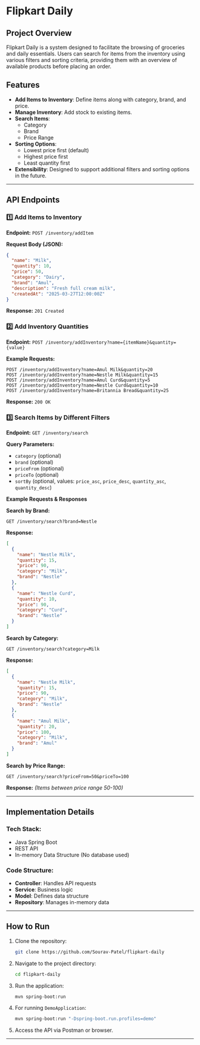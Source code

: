 
# Flipkart Daily 

## Project Overview
Flipkart Daily is a system designed to facilitate the browsing of groceries and daily essentials. Users can search for items from the inventory using various filters and sorting criteria, providing them with an overview of available products before placing an order.

## Features
- **Add Items to Inventory**: Define items along with category, brand, and price.
- **Manage Inventory**: Add stock to existing items.
- **Search Items**:
  - Category
  - Brand
  - Price Range
- **Sorting Options**:
  - Lowest price first (default)
  - Highest price first
  - Least quantity first
- **Extensibility**: Designed to support additional filters and sorting options in the future.

---

## API Endpoints

### 1️⃣ Add Items to Inventory
**Endpoint:** `POST /inventory/addItem`

**Request Body (JSON):**
```json
{
  "name": "Milk",
  "quantity": 10,
  "price": 50,
  "category": "Dairy",
  "brand": "Amul",
  "description": "Fresh full cream milk",
  "createdAt": "2025-03-27T12:00:00Z"
}
```
**Response:** `201 Created`

### 2️⃣ Add Inventory Quantities
**Endpoint:** `POST /inventory/addInventory?name={itemName}&quantity={value}`

**Example Requests:**
```
POST /inventory/addInventory?name=Amul Milk&quantity=20
POST /inventory/addInventory?name=Nestle Milk&quantity=15
POST /inventory/addInventory?name=Amul Curd&quantity=5
POST /inventory/addInventory?name=Nestle Curd&quantity=10
POST /inventory/addInventory?name=Britannia Bread&quantity=25
```
**Response:** `200 OK`

### 3️⃣ Search Items by Different Filters
**Endpoint:** `GET /inventory/search`

**Query Parameters:**
- `category` (optional)
- `brand` (optional)
- `priceFrom` (optional)
- `priceTo` (optional)
- `sortBy` (optional, values: `price_asc`, `price_desc`, `quantity_asc`, `quantity_desc`)

**Example Requests & Responses**

**Search by Brand:**
```
GET /inventory/search?brand=Nestle
```
**Response:**
```json
[
  {
    "name": "Nestle Milk",
    "quantity": 15,
    "price": 90,
    "category": "Milk",
    "brand": "Nestle"
  },
  {
    "name": "Nestle Curd",
    "quantity": 10,
    "price": 90,
    "category": "Curd",
    "brand": "Nestle"
  }
]
```

**Search by Category:**
```
GET /inventory/search?category=Milk
```
**Response:**
```json
[
  {
    "name": "Nestle Milk",
    "quantity": 15,
    "price": 90,
    "category": "Milk",
    "brand": "Nestle"
  },
  {
    "name": "Amul Milk",
    "quantity": 20,
    "price": 100,
    "category": "Milk",
    "brand": "Amul"
  }
]
```

**Search by Price Range:**
```
GET /inventory/search?priceFrom=50&priceTo=100
```
**Response:** *(Items between price range 50-100)*

---

## Implementation Details

### Tech Stack:
- Java Spring Boot
- REST API
- In-memory Data Structure (No database used)

### Code Structure:
- **Controller**: Handles API requests
- **Service**: Business logic
- **Model**: Defines data structure
- **Repository**: Manages in-memory data

---

## How to Run
1. Clone the repository:
   ```bash
   git clone https://github.com/Sourav-Patel/flipkart-daily
   ```
2. Navigate to the project directory:
   ```bash
   cd flipkart-daily
   ```
3. Run the application:
   ```bash
   mvn spring-boot:run
   ```
4. For running `DemoApplication`:
   ```bash
   mvn spring-boot:run "-Dspring-boot.run.profiles=demo"
   ```
5. Access the API via Postman or browser.

---




